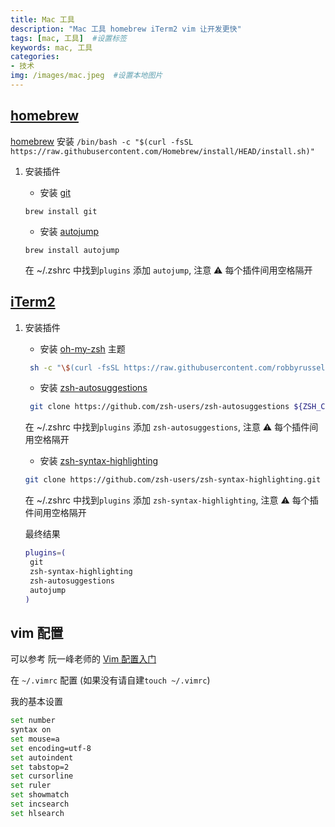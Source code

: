 ```yaml
---
title: Mac 工具
description: "Mac 工具 homebrew iTerm2 vim 让开发更快"
tags: [mac, 工具]  #设置标签
keywords: mac, 工具
categories:
- 技术
img: /images/mac.jpeg  #设置本地图片
---
```


## [homebrew](https://brew.sh/)

[homebrew](https://brew.sh/) 安装 `/bin/bash -c "$(curl -fsSL https://raw.githubusercontent.com/Homebrew/install/HEAD/install.sh)"`

1. 安装插件

   - 安装 [git](https://git-scm.com/)

   `brew install git`

   - 安装 [autojump](https://github.com/wting/autojump)

   `brew install autojump`

   在 ~/.zshrc 中找到`plugins` 添加 `autojump`, 注意 ⚠️ 每个插件间用空格隔开

## [iTerm2](https://iterm2.com/)

1. 安装插件

   - 安装 [oh-my-zsh](https://ohmyz.sh/) 主题

   ```bash
    sh -c "\$(curl -fsSL https://raw.githubusercontent.com/robbyrussell/oh-my-zsh/master/tools/install.sh)"
   ```

   - 安装 [zsh-autosuggestions](https://github.com/zsh-users/zsh-autosuggestions)

   ```bash
    git clone https://github.com/zsh-users/zsh-autosuggestions ${ZSH_CUSTOM:-~/.oh-my-zsh/custom}/plugins/zsh-autosuggestions
   ```

   在 ~/.zshrc 中找到`plugins` 添加 `zsh-autosuggestions`, 注意 ⚠️ 每个插件间用空格隔开

   - 安装 [zsh-syntax-highlighting](https://github.com/zsh-users/zsh-syntax-highlighting)

   ```bash
   git clone https://github.com/zsh-users/zsh-syntax-highlighting.git ${ZSH_CUSTOM:-~/.oh-my-zsh/custom}/plugins/zsh-syntax-highlighting
   ```

   在 ~/.zshrc 中找到`plugins` 添加 `zsh-syntax-highlighting`, 注意 ⚠️ 每个插件间用空格隔开

   最终结果

   ```bash
   plugins=(
    git
    zsh-syntax-highlighting
    zsh-autosuggestions
    autojump
   )
   ```

## vim 配置

可以参考 阮一峰老师的 [Vim 配置入门](https://www.ruanyifeng.com/blog/2018/09/vimrc.html)

在 `~/.vimrc` 配置 (如果没有请自建`touch ~/.vimrc`)

我的基本设置

```bash
set number
syntax on
set mouse=a
set encoding=utf-8
set autoindent
set tabstop=2
set cursorline
set ruler
set showmatch
set incsearch
set hlsearch
```
